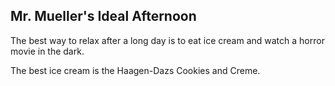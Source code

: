 ## Mr. Mueller's Ideal Afternoon

The best way to relax after a long day is to eat ice cream and watch a horror movie in the dark.

The best ice cream is the Haagen-Dazs Cookies and Creme.
